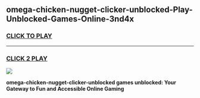 
## omega-chicken-nugget-clicker-unblocked-Play-Unblocked-Games-Online-3nd4x
<h3>
<a href="https://premium76.site?title=omega-chicken-nugget-clicker-unblocked&ref=25A">CLICK TO PLAY</a></h3>
<hr>

<h3>
<a href="https://premium76.site?title=omega-chicken-nugget-clicker-unblocked&ref=25A">CLICK 2 PLAY</a>
  
</h3>

<a href="https://premium76.site?title=omega-chicken-nugget-clicker-unblocked&ref=25A"><img src="https://clearcache.store/games.png"></a>


**omega-chicken-nugget-clicker-unblocked games unblocked: Your Gateway to Fun and Accessible Online Gaming**
